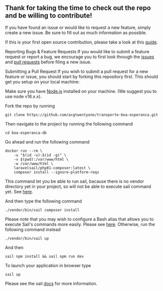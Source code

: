 ## Thank for taking the time to check out the repo and be willing to contribute!

If you have found an issue or would like to request a new feature, simply create a new issue. Be sure to fill out as much information as possible.

If this is your first open source contribution, please take a look at this [guide](https://github.com/freeCodeCamp/how-to-contribute-to-open-source).

Reporting Bugs & Feature Requests If you would like to submit a feature request or report a bug, we encourage you to first look through the [issues](https://github.com/acgtwentyone/boa-esperanca-db/issues) and [pull requests](https://github.com/acgtwentyone/boa-esperanca-db/pulls) before filing a new issue.

Submitting a Pull Request If you wish to submit a pull request for a new feature or issue, you should start by forking this repository first. This should get you setup on your local machine:

Make sure you have [Node.js](https://nodejs.org/en/) installed on your machine. (We suggest you to use node v16.x.x). 

Fork the repo by running 

```
git clone https://github.com/acgtwentyone/transporte-boa-esperanca.git
``` 

Then navigate to the project by running the following command 

```
cd boa-esperanca-db 
```

Go ahead and run the following command

```
docker run --rm \
    -u "$(id -u):$(id -g)" \
    -v $(pwd):/var/www/html \
    -w /var/www/html \
    laravelsail/php81-composer:latest \
    composer install --ignore-platform-reqs
```

This command let you be able to run sail, bacause there is no vendor directory yet in your project, so will not be able to execute sail command yet. See [here](https://laravel.com/docs/8.x/sail#installing-composer-dependencies-for-existing-projects).

And then type the following command 

```
./vendor/bin/sail composer install
```

Please note that you may wish to configure a Bash alias that allows you to execute Sail's commands more easily. Please see [here](https://laravel.com/docs/9.x/sail#configuring-a-bash-alias). Otherwise, run the following command instead

```
./vendor/bin/sail up
```

And then 

```
sail npm install && sail npm run dev
```

To launch your application in browser type

```
sail up
```

Please see the sail [docs](https://laravel.com/docs/9.x/sail) for more information. 
